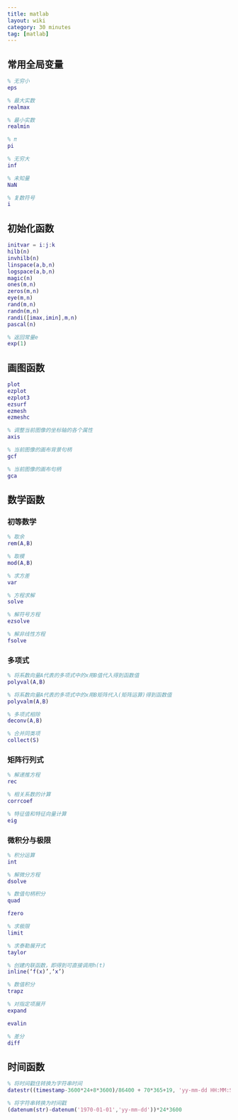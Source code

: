 ```yaml
---
title: matlab
layout: wiki
category: 30 minutes
tag: [matlab]
---
```


## 常用全局变量

~~~Matlab
% 无穷小
eps

% 最大实数
realmax

% 最小实数
realmin

% π
pi

% 无穷大
inf

% 未知量
NaN

% 复数符号
i
~~~


## 初始化函数

~~~Matlab
initvar = i:j:k
hilb(n)
invhilb(n)
linspace(a,b,n)
logspace(a,b,n)
magic(n)
ones(m,n)
zeros(m,n)
eye(m,n)
rand(m,n)
randn(m,n)
randi([imax,imin],m,n)
pascal(n)

% 返回常量e
exp(1)
~~~

## 画图函数

~~~Matlab
plot
ezplot
ezplot3
ezsurf
ezmesh
ezmeshc

% 调整当前图像的坐标轴的各个属性
axis

% 当前图像的画布背景句柄
gcf

% 当前图像的画布句柄
gca
~~~



## 数学函数


### 初等数学

~~~Matlab
% 取余
rem(A,B)

% 取模
mod(A,B)

% 求方差
var

% 方程求解
solve

% 解符号方程
ezsolve

% 解非线性方程
fsolve
~~~

### 多项式

~~~Matlab
% 将系数向量A代表的多项式中的x用B值代入得到函数值
polyval(A,B)

% 将系数向量A代表的多项式中的x用B矩阵代入(矩阵运算)得到函数值
polyvalm(A,B)

% 多项式相除
deconv(A,B)

% 合并同类项
collect(S)
~~~

### 矩阵行列式

~~~Matlab
% 解递推方程
rec

% 相关系数的计算
corrcoef

% 特征值和特征向量计算
eig
~~~


### 微积分与极限

~~~Matlab
% 积分运算
int

% 解微分方程
dsolve

% 数值句柄积分
quad

fzero

% 求极限
limit

% 求泰勒展开式
taylor

% 创建内联函数，即得到可直接调用h(t)
inline(‘f(x)’,‘x’)

% 数值积分
trapz

% 对指定项展开
expand

evalin

% 差分
diff
~~~


## 时间函数

~~~Matlab
% 将时间戳住转换为字符串时间
datestr((timestamp-3600*24+8*3600)/86400 + 70*365+19, 'yy-mm-dd HH:MM:SS')

% 将字符串转换为时间戳
(datenum(str)-datenum('1970-01-01','yy-mm-dd'))*24*3600
~~~